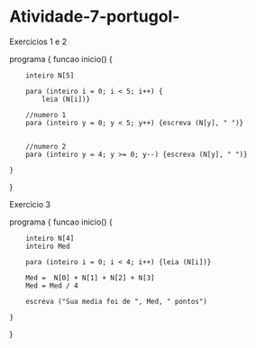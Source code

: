 # Atividade-7-portugol-

Exercicios 1 e 2

programa {
	funcao inicio() {
		
		inteiro N[5]
		
		para (inteiro i = 0; i < 5; i++) {
		    leia (N[i])}
		
		//numero 1
		para (inteiro y = 0; y < 5; y++) {escreva (N[y], " ")}
		
		
		//numero 2
		para (inteiro y = 4; y >= 0; y--) {escreva (N[y], " ")}
		 
	}
}



Exercicio 3

programa {
	funcao inicio() {
		
		inteiro N[4]
		inteiro Med
		
		para (inteiro i = 0; i < 4; i++) {leia (N[i])}
		
		Med =  N[0] + N[1] + N[2] + N[3]
		Med = Med / 4
		
		escreva ("Sua media foi de ", Med, " pontos")
		
	}
}
